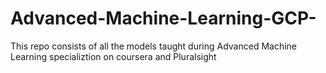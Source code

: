 # Advanced-Machine-Learning-GCP-
This repo consists of all the models taught during Advanced Machine Learning specializtion on coursera and Pluralsight
